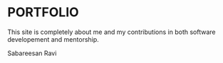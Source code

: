 # PORTFOLIO

This site is completely about me and my contributions in both software developement and mentorship. 

<footer>Sabareesan Ravi</footer>